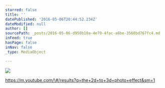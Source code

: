 ```yaml
---
starred: false
title: ''
datePublished: '2016-05-06T20:44:52.234Z'
dateModified: null
author: []
sourcePath: _posts/2016-05-06-d950b10a-4e70-4fac-a6be-3568bd767fc4.md
inFeed: true
hasPage: false
inNav: false
_type: MediaObject

---
```

![](https://the-grid-user-content.s3-us-west-2.amazonaws.com/87d3f7c6-7ee8-4366-9f41-8767d13289d9.jpg)

https://m.youtube.com/\#/results?q=the+2d+to+3d+photo+effect&sm=1